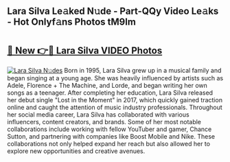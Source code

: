 ## Lara Silva Le𝚊ked N𝚞de - Part-QQy Video Le𝚊ks - Hot Onlyf𝚊ns Photos tM9lm

# <h2><a href="http://ab55027.deff.icu/?id=Lara+Silva">🔗 New 👉🔴 Lara Silva VIDEO Photos</a></h2>

[![Lara Silva N𝚞des](https://i.imgur.com/rIISA9y.gif)](http://ab55027.deff.icu/?id=Lara+Silva)
Born in 1995, Lara Silva grew up in a musical family and began singing at a young age. She was heavily influenced by artists such as Adele, Florence + The Machine, and Lorde, and began writing her own songs as a teenager. After completing her education, Lara Silva released her debut single "Lost in the Moment" in 2017, which quickly gained traction online and caught the attention of music industry professionals. Throughout her social media career, Lara Silva has collaborated with various influencers, content creators, and brands. Some of her most notable collaborations include working with fellow YouTuber and gamer, Chance Sutton, and partnering with companies like Boost Mobile and Nike. These collaborations not only helped expand her reach but also allowed her to explore new opportunities and creative avenues.
